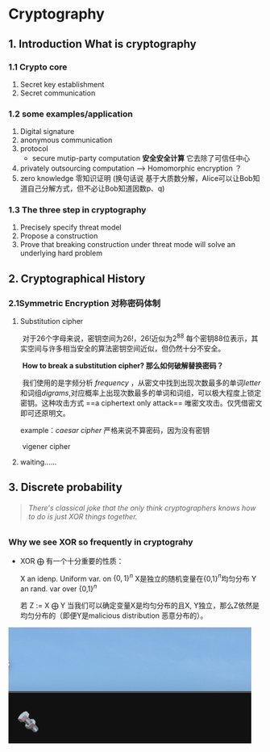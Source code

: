 # Cryptography



## 1. Introduction  What is cryptography

### 1.1 Crypto core
  1. Secret key establishment
  2. Secret communication

###  1.2 some examples/application

1. Digital signature
2. anonymous communication
3. protocol
	+ secure mutip-party computation **安全安全计算**   它去除了可信任中心
4. privately outsourcing computation -->  Homomorphic encryption ？
5. zero knowledge 零知识证明  (换句话说 基于大质数分解，Alice可以让Bob知道自己分解方式，但不必让Bob知道因数p、q) 

### 1.3 The three step in cryptography

1. Precisely specify threat model
2. Propose a construction
3. Prove that breaking construction under threat mode will solve an underlying hard problem

## 2. Cryptographical History

 ### 2.1Symmetric Encryption 对称密码体制

1. Substitution cipher  					

   ​	对于26个字母来说，密钥空间为26!，26!近似为$2^{88}$  每个密钥88位表示，其实空间与许多相当安全的算法密钥空间近似，但仍然十分不安全。

   ​	**How to break a substitution cipher? 那么如何破解替换密码？**

   ​	我们使用的是字频分析 *frequency* ，从密文中找到出现次数最多的单词*letter*和词组*digrams*,对应概率上出现次数最多的单词和词组，可以极大程度上锁定密钥。这种攻击方式 ==a ciphertext only attack== 唯密文攻击。仅凭借密文即可还原明文。

   example：*caesar cipher* 		严格来说不算密码，因为没有密钥

   ​				vigener cipher

2.  waiting......

## 3. Discrete probability

> ###### There's classical joke that the only think cryptographers knows how to do is just XOR things together.

### Why we see XOR so frequently in cryptograhy

+ XOR $\bigoplus$ 有一个十分重要的性质：

  X an idenp. Uniform var. on $`\{0,1\}^n`$        X是独立的随机变量在{0,1}$^n$均匀分布               Y an rand. var over {0,1}$^n$

  若 Z := X $\bigoplus$ Y 当我们可以确定变量X是均匀分布的且X, Y独立，那么Z依然是均匀分布的（即便Y是malicious distribution 恶意分布的）。

 

![image](picture_cryptography/1.png)

